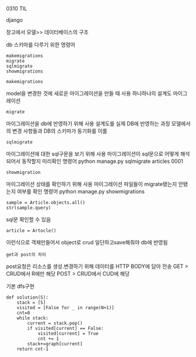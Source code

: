 0310 TIL

django

장고에서 모델>> 데이터베이스의 구조



db 스키마를 다루기 위한 명령어

```
makemigrations
migrate
sqlmigrate
showmigrations
```



```
makemigrations
```

model을 변경한 것에 새로운 마이그레이션을 만들 때 사용
하나하나의 설계도 마이그레이션

```
migrate
```

마이그레이션을 db에 반영하기 위해 사용
설계도를 실제 DB에 반영하는 과정
모델에서의 변경 사항들과 DB의 스키마가 동기화를 이룸

```
sqlmigrate
```

마이그레이션에 대한 sql구문을 보기 위해 사용
마이그레이션이 sql문으로 어떻게 해석되어서 동작할지 미리확인
명령어 python manage.py sqlmigrate articles 0001

```
showmigration
```

마이그레이션 상태를 확인하기 위해 사용
마이그레이션 파일들이  migrate됐는지 안됐는지 여부를 확인
명령어 python manage.py showmigrations



```
sample = Article.objects.all()
str(sample.query)
```

 sql문 확인할 수 있음



```
article = Artocle()
```

이런식으로 객체만들어서 object로 crud 일단하고save해줘야 db에 반영됨

```
get과 post의 차이
```

post요청은 리소스를 생성.변경하기 위해 데이터를 HTTP BODY에 담아 전송
GET > CRUD에서 R에만 해당
POST > CRUD에서 CUD에 해당



기본 dfs구현

```
def solution(S):
    stack = [S]
    visited = [False for _ in range(N+1)]
    cnt=0
    while stack:
        current = stack.pop()
        if visited[current] == False:
            visited[current] = True
            cnt += 1
        stack+=graph[current]
    return cnt-1
```

